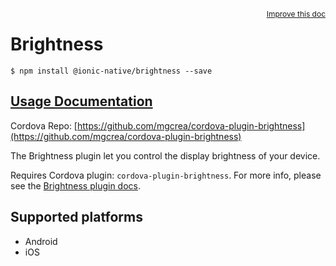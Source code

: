 
<a style="float:right;font-size:12px;" href="http://github.com/driftyco/ionic-native/edit/master/src/@ionic-native/plugins/brightness/index.ts#L0">
  Improve this doc
</a>

# Brightness
<!-- end header block -->

```
$ npm install @ionic-native/brightness --save
```

## [Usage Documentation](https://ionicframework.com/docs/v2/native/brightness/)

Cordova Repo: [https://github.com/mgcrea/cordova-plugin-brightness](https://github.com/mgcrea/cordova-plugin-brightness)

<!-- description -->
The Brightness plugin let you control the display brightness of your device.

Requires Cordova plugin: `cordova-plugin-brightness`. For more info, please see the [Brightness plugin docs](https://github.com/mgcrea/cordova-plugin-brightness).

<!-- @platforms tag -->
## Supported platforms

- Android
- iOS

<!-- @platforms tag end -->
<!-- end for prop in method.decorators[0].argumentInfo -->
<!-- end content block -->
<!-- end body block -->
